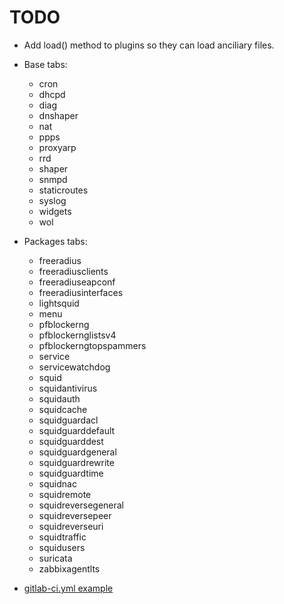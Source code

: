 # TODO

* Add load() method to plugins so they can load anciliary files.
* Base tabs:
  * cron
  * dhcpd
  * diag
  * dnshaper
  * nat
  * ppps
  * proxyarp
  * rrd
  * shaper
  * snmpd
  * staticroutes
  * syslog
  * widgets
  * wol

* Packages tabs:
  * freeradius
  * freeradiusclients
  * freeradiuseapconf
  * freeradiusinterfaces
  * lightsquid
  * menu
  * pfblockerng
  * pfblockernglistsv4
  * pfblockerngtopspammers
  * service
  * servicewatchdog
  * squid
  * squidantivirus
  * squidauth
  * squidcache
  * squidguardacl
  * squidguarddefault
  * squidguarddest
  * squidguardgeneral
  * squidguardrewrite
  * squidguardtime
  * squidnac
  * squidremote
  * squidreversegeneral
  * squidreversepeer
  * squidreverseuri
  * squidtraffic
  * squidusers
  * suricata
  * zabbixagentlts




* [gitlab-ci.yml example](https://gitlab.com/saltstack/pop/heist-salt/-/blob/master/.gitlab-ci.yml)
